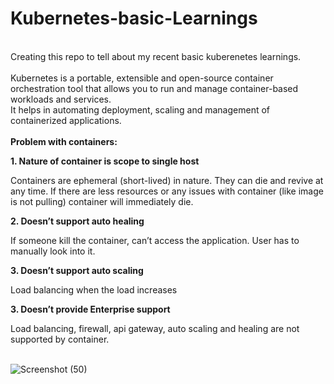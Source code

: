 # Kubernetes-basic-Learnings
<br>
Creating this repo to tell about my recent basic kuberenetes learnings.<br>
<br>
<b></b>Kubernetes</b> is a portable, extensible and open-source container orchestration tool that allows you to run and manage container-based workloads and services. <br>
It helps in automating deployment, scaling and management of containerized applications. 
<br>
<br>
<b>Problem with containers:</b> 

  <b>1. Nature of container is scope to single host</b>

Containers are ephemeral (short-lived) in nature. They can die and revive at any time. If there are less resources or any issues with container (like image is not pulling) container will immediately die. 

  <b>2. Doesn’t support auto healing</b> 

If someone kill the container, can’t access the application. User has to manually look into it. 

  <b>3. Doesn’t support auto scaling</b> 

Load balancing when the load increases 

  <b>3. Doesn’t provide Enterprise support </b>

Load balancing, firewall, api gateway, auto scaling and healing are not supported by container. 
<br>
<br>

![Screenshot (50)](https://github.com/kavana-14/Kubernetes-basic-Learnings/assets/163102550/941c186a-3a58-4b4f-b606-40cd68b53eec)

